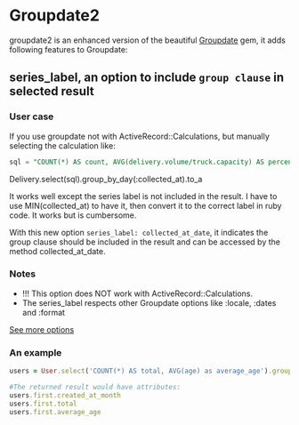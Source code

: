 # Groupdate2
groupdate2 is an enhanced version of the beautiful [Groupdate](https://github.com/ankane/groupdate) gem, it adds following features to Groupdate:

## series_label, an option to include `group clause` in selected result

### User case
If you use groupdate not with ActiveRecord::Calculations, but manually selecting the calculation like:
```sql
sql = "COUNT(*) AS count, AVG(delivery.volume/truck.capacity) AS percentage, MIN(collected_at) AS collected_at"
```
Delivery.select(sql).group_by_day(:collected_at).to_a

It works well except the series label is not included in the result. I have to use MIN(collected_at) to have it, then convert it to the correct label in ruby code. It works but is cumbersome.

With this new option `series_label: collected_at_date`, it indicates the group clause should be included in the result and can be accessed by the method collected_at_date.

### Notes
- !!! This option does NOT work with ActiveRecord::Calculations.
- The series_label respects other Groupdate options like :locale, :dates and :format

[See more options](https://github.com/ankane/groupdate)

### An example
```ruby
users = User.select('COUNT(*) AS total, AVG(age) as average_age').group_by_month(:created_at, series_label: :created_at_month)

#The returned result would have attributes:
users.first.created_at_month
users.first.total
users.first.average_age
```
